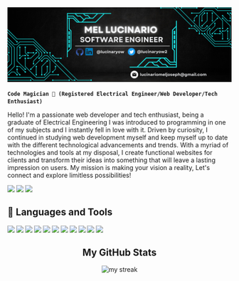 <img src="./assets/Freelance.png" alt="readme banner">

**`Code Magician 🧙 (Registered Electrical Engineer/Web Developer/Tech Enthusiast)`**

Hello! I'm a passionate web developer and tech enthusiast, being a graduate of Electrical Engineering I was introduced to programming in one of my subjects and I instantly fell in love with it. Driven by curiosity, I continued in studying web development myself and keep myself up to date with the different technological advancements and trends. With a myriad of technologies and tools at my disposal, I create functional websites for clients and transform their ideas into something that will leave a lasting impression on users. My mission is making your vision a reality, Let's connect and explore limitless possibilities!

<p align = "left">
  <a href="https://twitter.com/lucinaryow2" target="_blank"
    ><img
      src="https://img.shields.io/badge/Twitter-1DA1F2?style=flat&logo=twitter&logoColor=3aaded&color=black"
  /></a>
   <a href="https://www.linkedin.com/in/lucinaryow" target="_blank"
    ><img
      src="https://img.shields.io/badge/LinkedIn-0077B5?style=flat&logo=linkedin&logoColor=3aaded&color=black"
  /></a>
   <a href="https://www.codewars.com/users/lucinaryow" target="_blank"
    ><img
      src="https://img.shields.io/badge/Codewars-B1361E?style=flat&logo=Codewars&logoColor=3aaded&color=black"
  /></a>
  
 
<h2>🧰 Languages and Tools</h2>
<p>
  <img src="https://img.shields.io/badge/html5-%23E34F26.svg?style=for-the-badge&logo=html5&logoColor=white">
  <img src="https://img.shields.io/badge/css3-%231572B6.svg?style=for-the-badge&logo=css3&logoColor=white">
  <img src="https://img.shields.io/badge/Postman-FF6C37?style=for-the-badge&logo=postman&logoColor=white">
  <img src="https://img.shields.io/badge/markdown-%23000000.svg?style=for-the-badge&logo=markdown&logoColor=white">
  <img src="https://img.shields.io/badge/javascript-%23323330.svg?style=for-the-badge&logo=javascript&logoColor=%23F7DF1E">
  <img src="https://img.shields.io/badge/node.js-6DA55F?style=for-the-badge&logo=node.js&logoColor=white">
  <img src="https://img.shields.io/badge/MongoDB-%234ea94b.svg?style=for-the-badge&logo=mongodb&logoColor=white">
  <img src="https://img.shields.io/badge/express.js-%23404d59.svg?style=for-the-badge&logo=express&logoColor=%2361DAFB">
  <img src="https://img.shields.io/badge/git-%23F05033.svg?style=for-the-badge&logo=git&logoColor=white">
  <img src="https://img.shields.io/badge/github-%23121011.svg?style=for-the-badge&logo=github&logoColor=white">
  <img src="https://img.shields.io/badge/Visual%20Studio%20Code-0078d7.svg?style=for-the-badge&logo=visual-studio-code&logoColor=white">                                                                                                       
</p>

<h2 align=center>My GitHub Stats</h2>
<p align=center>
    <img
      title="🔥 Get streak stats for your profile at git.io/streak-stats"
      alt="my streak"
      src="http://github-readme-streak-stats.herokuapp.com?user=lucinaryow&theme=dark"
    />
